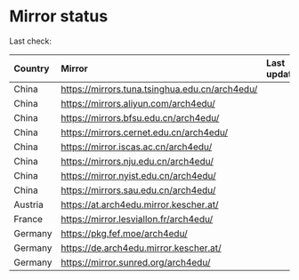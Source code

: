<script src="./time.js"></script>
# Mirror status
Last check: <script type="text/javascript">localize(1703193385.114572);</script>

|Country|Mirror|Last update|
|:------|:-----|:----------|
|China|https://mirrors.tuna.tsinghua.edu.cn/arch4edu/|<script type="text/javascript">localize(1703183452);</script>|
|China|https://mirrors.aliyun.com/arch4edu/|<script type="text/javascript">localize(1703140415);</script>|
|China|https://mirrors.bfsu.edu.cn/arch4edu/|<script type="text/javascript">localize(1703140415);</script>|
|China|https://mirrors.cernet.edu.cn/arch4edu/|<script type="text/javascript">localize(1703140415);</script>|
|China|https://mirror.iscas.ac.cn/arch4edu/|<script type="text/javascript">localize(1703140415);</script>|
|China|https://mirrors.nju.edu.cn/arch4edu/|<script type="text/javascript">localize(1703097131);</script>|
|China|https://mirror.nyist.edu.cn/arch4edu/|<script type="text/javascript">localize(1703183452);</script>|
|China|https://mirrors.sau.edu.cn/arch4edu/|<script type="text/javascript">localize(1703183452);</script>|
|Austria|https://at.arch4edu.mirror.kescher.at/|<script type="text/javascript">localize(1703183452);</script>|
|France|https://mirror.lesviallon.fr/arch4edu/|<script type="text/javascript">localize(1703140415);</script>|
|Germany|https://pkg.fef.moe/arch4edu/|<script type="text/javascript">localize(1703183452);</script>|
|Germany|https://de.arch4edu.mirror.kescher.at/|<script type="text/javascript">localize(1703183452);</script>|
|Germany|https://mirror.sunred.org/arch4edu/|<script type="text/javascript">localize(1703183452);</script>|

<script src="./tablefilter/tablefilter.js"></script>
<script src="./table.js"></script>
